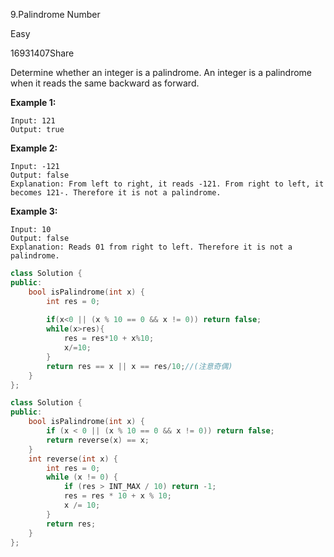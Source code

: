 9.Palindrome Number

Easy

16931407Share

Determine whether an integer is a palindrome. An integer is a palindrome when it reads the same backward as forward.

**Example 1:**

```
Input: 121
Output: true
```

**Example 2:**

```
Input: -121
Output: false
Explanation: From left to right, it reads -121. From right to left, it becomes 121-. Therefore it is not a palindrome.
```

**Example 3:**

```
Input: 10
Output: false
Explanation: Reads 01 from right to left. Therefore it is not a palindrome.
```

```c++
class Solution {
public:
    bool isPalindrome(int x) {
        int res = 0;
        
        if(x<0 || (x % 10 == 0 && x != 0)) return false;
        while(x>res){
            res = res*10 + x%10;
            x/=10;
        }
        return res == x || x == res/10;//(注意奇偶)
    }
};
```

```c++
class Solution {
public:
    bool isPalindrome(int x) {
        if (x < 0 || (x % 10 == 0 && x != 0)) return false;
        return reverse(x) == x;
    }
    int reverse(int x) {
        int res = 0;
        while (x != 0) {
            if (res > INT_MAX / 10) return -1;
            res = res * 10 + x % 10;
            x /= 10;
        }
        return res;
    }
};
```

